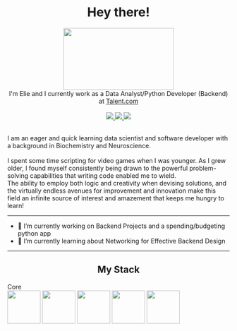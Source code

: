 <div id="header" align="center">
  <h1>
    Hey there!
  </h1>
  <img src="https://media.tenor.com/Zt4LPMD943EAAAAC/wave-hello.gif"
       width="250"
       height="140" />
  <br>
   I'm Elie and I currently work as a Data Analyst/Python Developer (Backend) at <a href="https://ca.talent.com/">Talent.com</a>
  <br>
</div>
<br>
<div id="badges" align="center">
  <a href="https://elslb.github.io">
    <img src="https://img.shields.io/badge/Website-243964?logo=react&logoColor=white&style=for-the-badge"/>
  </a>
  <a href="https://www.linkedin.com/in/elslb/">
    <img src="https://img.shields.io/badge/LinkedIn-%230077B5?logo=linkedin&logoColor=white&style=for-the-badge"/>
  </a>
  <a href="https://twitter.com/_elslb">
    <img src="https://img.shields.io/badge/Twitter-1DA1F2?logo=twitter&logoColor=white&style=for-the-badge"/>
  </a>
</div>
<br>

I am an eager and quick learning data scientist and software developer with a background in Biochemistry and Neuroscience.
<br>
<br>
I spent some time scripting for video games when I was younger. As I grew older, I found myself consistently being drawn to the powerful problem-solving capabilities that writing code enabled me to wield.
<br>
The ability to employ both logic and creativity when devising solutions, and the virtually endless avenues for improvement and innovation make this field an infinite source of interest and amazement that keeps me hungry to learn!
<br>

---
* 🔭 I’m currently working on Backend Projects and a spending/budgeting python app
* 🌱 I’m currently learning about Networking for Effective Backend Design

---
<div id="My Stack" align="center">
  <h2>
    My Stack
  </h2>
</div>
Core
<div id="Stack Icons">
  <img src="https://raw.githubusercontent.com/elslb/devicon/master/icons/python/python-original-wordmark.svg"
       width=75
       height=75>
  <img src="https://raw.githubusercontent.com/elslb/devicon/master/icons/mysql/mysql-original-wordmark.svg"
       width=75
       height=75>
  <img src="https://raw.githubusercontent.com/elslb/devicon/master/icons/html5/html5-plain-wordmark.svg"
       width=75
       height=75>
  <img src="https://raw.githubusercontent.com/elslb/devicon/master/icons/css3/css3-plain-wordmark.svg"
       width=75
       height=75>
  <img src="https://raw.githubusercontent.com/elslb/devicon/master/icons/docker/docker-plain-wordmark.svg"
       width=75
       height=75>
</div>

<!--
**elslb/elslb** is a ✨ _special_ ✨ repository because its `README.md` (this file) appears on your GitHub profile.

Here are some ideas to get you started:

- 🔭 I’m currently working on ...
- 🌱 I’m currently learning ...
- 👯 I’m looking to collaborate on ...
- 🤔 I’m looking for help with ...
- 💬 Ask me about ...
- 📫 How to reach me: ...
- 😄 Pronouns: ...
- ⚡ Fun fact: ...
- To-Do: Add more to the top list later
- To-Do: Add more icons into the skills tier
-->
